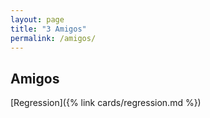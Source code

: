 ```yaml
---
layout: page
title: "3 Amigos"
permalink: /amigos/
---
```


## Amigos

[Regression]({% link cards/regression.md %})